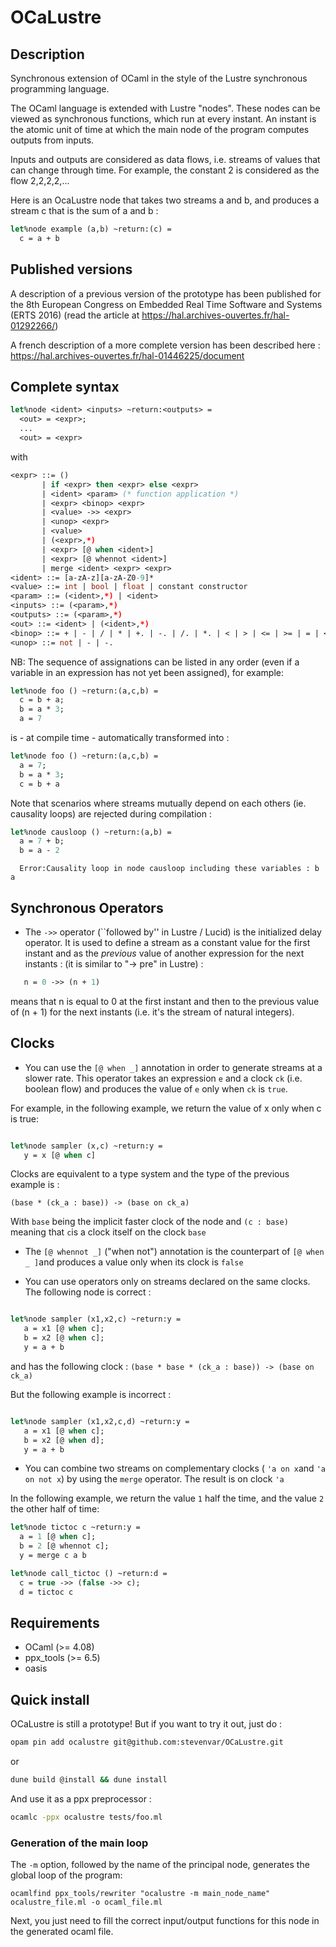 # OCaLustre

## Description

Synchronous extension of OCaml in the style of the Lustre synchronous programming language.


The OCaml language is extended with Lustre "nodes". These nodes can be viewed as synchronous functions,
which run at every instant. An instant is the atomic unit of time at which the main node of the program computes outputs from inputs.

Inputs and outputs are considered as data flows, i.e. streams of values that can change through time. For example, the constant 2 is considered as the flow 2,2,2,2,...

Here is an OcaLustre node that takes two streams a and b, and produces a stream c that is the sum of a and b :

```ocaml
let%node example (a,b) ~return:(c) =
  c = a + b
```

## Published versions

A description of a previous version of the prototype has been published for the 8th European Congress on Embedded Real Time Software and Systems (ERTS 2016) (read the article at https://hal.archives-ouvertes.fr/hal-01292266/)

A french description of a more complete version has been described here : https://hal.archives-ouvertes.fr/hal-01446225/document

## Complete syntax

```ocaml
let%node <ident> <inputs> ~return:<outputs> =
  <out> = <expr>;
  ...
  <out> = <expr>

```
with
<br />
```ocaml
<expr> ::= ()
       | if <expr> then <expr> else <expr>
       | <ident> <param> (* function application *)
       | <expr> <binop> <expr>
       | <value> ->> <expr>
       | <unop> <expr>
       | <value>
       | (<expr>,*)
       | <expr> [@ when <ident>]
       | <expr> [@ whennot <ident>]
       | merge <ident> <expr> <expr>
<ident> ::= [a-zA-z][a-zA-Z0-9]*
<value> ::= int | bool | float | constant constructor
<param> ::= (<ident>,*) | <ident>
<inputs> ::= (<param>,*)
<outputs> ::= (<param>,*)
<out> ::= <ident> | (<ident>,*)
<binop> ::= + | - | / | * | +. | -. | /. | *. | < | > | <= | >= | = | <>
<unop> ::= not | - | -.
```
NB: The sequence of assignations can be listed in any order (even if a variable in an expression has not yet been assigned), for example:
```ocaml
let%node foo () ~return:(a,c,b) =
  c = b + a;
  b = a * 3;
  a = 7
```

is - at compile time - automatically transformed into :

```ocaml
let%node foo () ~return:(a,c,b) =
  a = 7;
  b = a * 3;
  c = b + a
```

Note that scenarios where streams mutually depend on each others (ie. causality loops) are rejected during compilation :

```ocaml
let%node causloop () ~return:(a,b) =
  a = 7 + b;
  b = a - 2
```
```
  Error:Causality loop in node causloop including these variables : b a
```

## Synchronous Operators

- The ```->>``` operator (``followed by'' in Lustre / Lucid) is the initialized delay operator. It is used to define a stream as a constant value for the first instant and as the _previous_ value of another expression for the next instants :  (it is similar to "-> pre" in Lustre) :

```ocaml
   n = 0 ->> (n + 1)
```

means that n is equal to 0 at the first instant and then to the previous value of (n + 1) for the next instants (i.e. it's the stream of natural integers).
## Clocks

- You can use the ```[@ when _]``` annotation in order to generate streams at a slower rate. This operator takes an expression ```e``` and a clock ```ck``` (i.e. boolean flow) and produces the value of ```e``` only when ```ck``` is ```true```.

For example, in the following example, we return the value of x only when c is true:

```ocaml

let%node sampler (x,c) ~return:y =
   y = x [@ when c]
```

Clocks are equivalent to a type system and the type of the previous example is :

```(base * (ck_a : base)) -> (base on ck_a)```

With ```base``` being the implicit faster clock of the node and ```(c : base)``` meaning that ```c```is a clock itself on the clock ```base```


- The ```[@ whennot _]``` ("when not") annotation is the counterpart of ```[@ when _ ]```and produces a value only when its clock is ```false```

- You can use operators only on streams declared on the same clocks. The following node is correct :

```ocaml

let%node sampler (x1,x2,c) ~return:y =
   a = x1 [@ when c];
   b = x2 [@ when c];
   y = a + b
```

and has the following clock : ```(base * base * (ck_a : base)) -> (base on ck_a) ```

But the following example is incorrect :

```ocaml

let%node sampler (x1,x2,c,d) ~return:y =
   a = x1 [@ when c];
   b = x2 [@ when d];
   y = a + b
```

- You can combine two streams on complementary clocks ( ```'a on x```and ```'a on not x```) by using the ```merge``` operator. The result is on clock ```'a```

In the following example, we return the value ```1``` half the time, and the value ```2``` the other half of time:

```ocaml
let%node tictoc c ~return:y =
  a = 1 [@ when c];
  b = 2 [@ whennot c];
  y = merge c a b

let%node call_tictoc () ~return:d =
  c = true ->> (false ->> c);
  d = tictoc c
```

## Requirements

- OCaml (>= 4.08)
- ppx_tools (>= 6.5)
- oasis

## Quick install

OCaLustre is still a prototype! But if you want to try it out, just do :

```bash
opam pin add ocalustre git@github.com:stevenvar/OCaLustre.git
```

or

```bash
dune build @install && dune install 
```

And use it as a ppx preprocessor :

```bash
ocamlc -ppx ocalustre tests/foo.ml
```

### Generation of the main loop

The ```-m``` option, followed by the name of the principal node, generates the global loop of the program:

```
ocamlfind ppx_tools/rewriter "ocalustre -m main_node_name" ocalustre_file.ml -o ocaml_file.ml
```

 Next, you just need to fill the correct input/output functions for this node in the generated ocaml file.
